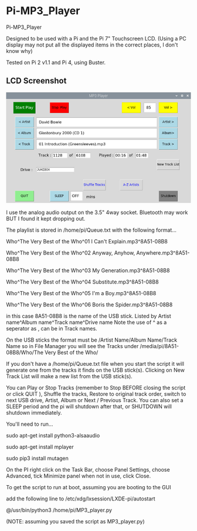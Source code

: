 # Pi-MP3_Player
Pi-MP3_Player

Designed to be used with a Pi and the Pi 7" Touchscreen LCD.
(Using a PC display may not put all the displayed items in the correct places, I don't know why)

Tested on Pi 2 v1.1 and Pi 4, using Buster.

## LCD Screenshot

![screenshot](pi_lcd.jpg)

I use the analog audio output on the 3.5" 4way socket. Bluetooth may work BUT I found it kept dropping out.

The playlist is stored in /home/pi/Queue.txt with the following format...

Who^The Very Best of the Who^01 I Can't Explain.mp3^8A51-08B8

Who^The Very Best of the Who^02 Anyway, Anyhow, Anywhere.mp3^8A51-08B8

Who^The Very Best of the Who^03 My Generation.mp3^8A51-08B8

Who^The Very Best of the Who^04 Substitute.mp3^8A51-08B8

Who^The Very Best of the Who^05 I'm a Boy.mp3^8A51-08B8

Who^The Very Best of the Who^06 Boris the Spider.mp3^8A51-08B8


in this case 8A51-08B8 is the name of the USB stick. Listed by Artist name^Album name^Track name^Drive name Note the use of ^ as a seperator as , can be in Track names.

On the USB sticks the format must be /Artist Name/Album Name/Track Name 
so in File Manager you will see the Tracks under
/media/pi/8A51-08B8/Who/The Very Best of the Who/

If you don't have a /home/pi/Queue.txt file when you start the script it will generate one from the tracks it finds on the USB stick(s).
Clicking on New Track List will make a new list from the USB stick(s).

You can Play or Stop Tracks (remember to Stop BEFORE closing the script or click QUIT ), Shuffle the tracks, Restore to original track order, switch to next USB drive, Artist, Album or Next / Previous Track. You can also set a SLEEP period and the pi will shutdown after that, or SHUTDOWN will shutdown immediately.

You'll need to run...

sudo apt-get install python3-alsaaudio

sudo apt-get install mplayer

sudo pip3 install mutagen

On the PI right click on the Task Bar, choose Panel Settings, choose Advanced, tick Minimize panel when not in use, click Close.

To get the script to run at boot, assuming you are booting to the GUI

add the following line to /etc/xdg/lxsession/LXDE-pi/autostart

@/usr/bin/python3 /home/pi/MP3_player.py 

(NOTE: assuming you saved the script as MP3_player.py)
